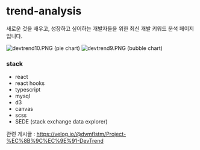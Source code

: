 # trend-analysis

새로운 것을 배우고, 성장하고 싶어하는 개발자들을 위한 최신 개발 키워드 분석 페이지입니다.

<img src="https://images.velog.io/post-images/dvmflstm/d3343780-f9f1-11e9-ac41-d980f8c23229/devtrend10.PNG" alt="devtrend10.PNG">
(pie chart)

<img src="https://images.velog.io/post-images/dvmflstm/a3476dc0-f9f2-11e9-ac6e-c3097bad8d76/devtrend9.PNG" alt="devtrend9.PNG">
(bubble chart)

### stack

- react
- react hooks
- typescript
- mysql
- d3
- canvas
- scss
- SEDE (stack exchange data explorer)

관련 게시글 : https://velog.io/@dvmflstm/Project-%EC%8B%9C%EC%9E%91-DevTrend